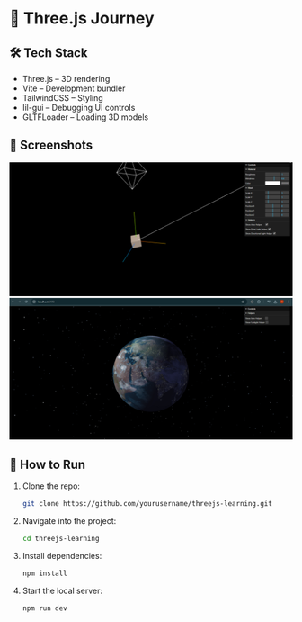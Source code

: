 # 🚀 Three.js Journey

## 🛠️ Tech Stack
- Three.js – 3D rendering  
- Vite – Development bundler  
- TailwindCSS – Styling  
- lil-gui – Debugging UI controls  
- GLTFLoader – Loading 3D models  

## 📸 Screenshots
![RotatingCube](/Screenshots/RotatingCube.png)
![Earth-3D](/Screenshots//Earth-3D.png)

## 🚀 How to Run

1. Clone the repo:  

    ```bash
    git clone https://github.com/yourusername/threejs-learning.git
    ```

2. Navigate into the project:

    ```bash
    cd threejs-learning
    ```

3. Install dependencies:

    ```bash
    npm install
    ```

4. Start the local server:

    ```bash
    npm run dev
    ```

#
